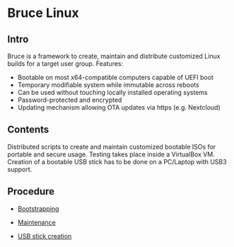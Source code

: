 # Bruce Linux

## Intro

Bruce is a framework to create, maintain and distribute customized Linux builds for a target user group.
Features:

* Bootable on most x64-compatible computers capable of UEFI boot
* Temporary modifiable system while immutable across reboots
* Can be used without touching locally installed operating systems
* Password-protected and encrypted
* Updating mechanism allowing OTA updates via https (e.g. Nextcloud)

## Contents

Distributed scripts to create and maintain customized bootable ISOs for portable and secure usage.
Testing takes place inside a VirtualBox VM.
Creation of a bootable USB stick has to be done on a PC/Laptop with USB3 support.

## Procedure

* [Bootstrapping](BOOTSTRAP.md)

* [Maintenance](MAINTENANCE.md)

* [USB stick creation](USBSTICK.md)
